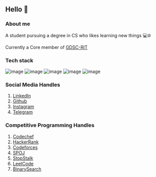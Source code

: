 ## Hello 👋

### About me
A student pursuing a degree in CS who likes learning new things 💻🌐

Currently a Core member of [GDSC-RIT](https://github.com/DSC-RIT) 

### Tech stack
![image](https://img.shields.io/badge/MongoDB-4EA94B?style=for-the-badge&logo=mongodb&logoColor=white)
![image](https://img.shields.io/badge/Express.js-000000?style=for-the-badge&logo=express&logoColor=white)
![image](https://img.shields.io/badge/React-20232A?style=for-the-badge&logo=react&logoColor=61DAFB)
![image](https://img.shields.io/badge/Node.js-339933?style=for-the-badge&logo=nodedotjs&logoColor=white)
![image](https://img.shields.io/badge/Flutter-02569B?style=for-the-badge&logo=flutter&logoColor=white)


### Social Media Handles
1. [LinkedIn](https://www.linkedin.com/in/aakashpothepalli)
2. [Github](https://github.com/aakashpothepalli)
3. [Instagram](https://www.instagram.com/aakashpothepalli)
4. [Telegram](https://telegram.me/aakash9518)

### Competitive Programming Handles
1. [Codechef](https://www.codechef.com/users/aakash9518)
2. [HackerRank](https://www.hackerrank.com/aakashpothepalli)
3. [Codeforces](https://codeforces.com/profile/Aakash9518)
4. [SPOJ](https://www.spoj.com/users/aakash9518)
5. [StopStalk](https://www.stopstalk.com/user/profile/aakash9518)
6. [LeetCode](https://leetcode.com/aakashpothepalli/)
7. [BinarySearch](https://binarysearch.com/@/aakash9518)

